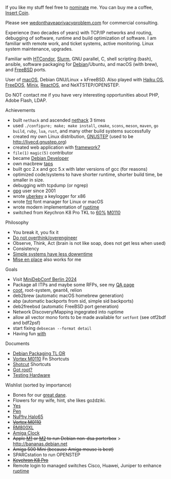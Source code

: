If you like my stuff feel free to [nominate](https://stars.github.com/nominate) me. You can buy me a coffee, [Insert Coin](https://www.buymeacoffee.com/alexmy).

Please see [wedonthaveaprivacyproblem.com](https://github.com/wedonthaveaprivacyproblem/) for commercial consulting.

Experience (two decades of years) with TCP/IP networks and routing, debugging of software, runtime and build optimization of software. I am familiar with remote work, and ticket systems, active monitoring. Linux system maintenance, upgrades.

Familiar with [HTCondor](https://htcondor.org), [Slurm](https://slurm.schedmd.com), GNU parallel, C, shell scripting (bash), ansible, software packaging for [Debian](https://debian.org)/Ubuntu, and macOS (with brew), and [FreeBSD](https://freebsd.org) ports.

User of [macOS](https://next.com), Debian GNU/Linux + kFreeBSD. Also played with [Haiku OS](https://www.haiku-os.org), [FreeDOS](https://www.freedos.org), [Minix](https://www.minix3.org), [ReactOS](https://reactos.org), and NeXTSTEP/OPENSTEP.

Do NOT contact me if you have very interesting opportunities about PHP, Adobe Flash, LDAP.

Achievements
- built `nethack` and ascended [nethack](https://github.com/alexmyczko/nethack) 3 times
- used `./configure; make; make install`, `cmake`, `scons`, `meson`, `maven`, `go build`, `ruby`, `lua`, `rust`, and many other build systems successfully
- created my own Linux distribution, [GNUSTEP](https://aiei.ch/gnustep) (used to be http://livecd.gnustep.org)
- created web application with [framework7](https://framework7.io)
- `file(1)` `magic(5)` contributor
- became [Debian Developer](https://qa.debian.org/developer.php?login=tar@debian.org)
- own macbrew [taps](https://github.com/alexmyczko/homebrew-mac)
- built gcc 2.x and gcc 5.x with later versions of gcc (for reasons)
- optimized code/systems to have shorter runtime, shorter build time, be smaller in size.
- debugging with tcpdump (or ngrep)
- [gpg](https://db.debian.org/fetchkey.cgi?fingerprint=B60A1BF363DC1319FF0A8E89116852BCDF7515C0) user since 2001
- wrote [uberkey](https://github.com/alexmyczko/uberkey) a keylogger for x86
- wrote [fnt](https://github.com/alexmyczko/fnt) font manager for Linux or macOS
- wrote modern implementation of [ruptime](https://github.com/alexmyczko/ruptime)
- switched from Keychron K8 Pro TKL to [60%](https://www.reddit.com/r/MechanicalKeyboards/comments/1b2i0k1/m0110_with_tank/) [M0110](https://github.com/alexmyczko/autoexec.bat/blob/master/Documents/m0110.md)

Philosophy
- You break it, you fix it
- [Do not overthink/overengineer](https://github.com/kelseyhightower/nocode)
- Observe, Think, Act (brain is not like soap, does not get less when used)
- Consistency
- [Simple systems have less dowwntime](https://www.gkogan.co/blog/simple-systems/)
- [Mise en place](https://en.wikipedia.org/wiki/Mise_en_place) also works for me

Goals
- Visit [MiniDebConf Berlin 2024](https://wiki.debian.org/DebianEvents/de/2024/MiniDebconfBerlin)
- Package all ITPs and maybe some RFPs, see my [QA page](https://qa.debian.org/developer.php?login=gurkan%40phys.ethz.ch)
- [coot](https://ftp-master.debian.org/new/coot_1.1.07.705.gb7e2c16a2+dfsg-1.html), root-system, geant4, relion
- deb2brew (automatic macOS homebrew generation)
- abp (automatic backports from sid, simple sid backports)
- deb2freebsd (automatic FreeBSD port generation)
- Network Discovery/Mapping ingegrated into ruptime
- allow all vector mono fonts to be made available for `setfont` (see otf2bdf and bdf2psf)
- start fixing `debsecan --format detail`
- Having fun [with](https://www.zazzle.ch/mbr/238224177574007497/likes?rf=238224177574007497)

Documents
- [Debian Packaging TL;DR](https://github.com/alexmyczko/autoexec.bat/blob/master/Documents/debian-packaging.md)
- [Vortex M0110](https://github.com/alexmyczko/autoexec.bat/blob/master/Documents/m0110.md) Fn Shortcuts
- [Shotcut](https://github.com/alexmyczko/autoexec.bat/blob/master/Documents/shotcut.md) Shortcuts
- [Got root?](https://github.com/alexmyczko/autoexec.bat/blob/master/Documents/got-root.md)
- [Testing Hardware](https://github.com/alexmyczko/autoexec.bat/blob/master/Documents/hardware.md)

Wishlist (sorted by importance)
- Bones for our [great dane](https://www.flickr.com/photos/aiei/34397165464/).
- Flowers for my wife, hint, she likes goździki.
- [Yes](https://mykeyboard.eu/catalogue/modern-m0110-keyboard-kit_639/)
- [Pen](https://www.galaxus.ch/en/s12/product/caran-dache-849-popline-orange-pens-5608696)
- [NuPhy Halo65](https://nuphy.com/apps/wishlist/65ec733a16c406dafe64dc6d)
- ~~[Vortex M0110](https://vortexgear.store/products/m0110-qmk-via-vial-version?variant=43156282998947)~~
- [RM800XL](https://revive-machines.com/index-en.html)
- [Amiga Clock](https://retrofied.uk/products/amiga-workbench-small-desktop-wall-clock)
- ~~Apple [M1](https://www.apple.com/ch-de-edu/shop/buy-mac/mac-mini/apple-m2-chip-mit-8-core-cpu-und-10-core-gpu-256gb) or [M2](https://www.apple.com/ch-de-edu/shop/buy-mac/mac-studio/12-core-cpu-30-core-gpu-16-core-neural-engine-32-gb-arbeitsspeicher-512gb) to run Debian non-dsa porterbox~~ > http://bananas.debian.net
- ~~Amiga 500 Mini (because Amiga mouse is best)~~
- SPARCstation to run OPENSTEP
- ~~[Keychron K8 Pro](https://www.digitec.ch/de/s1/product/keychron-k8-pro-us-kabelgebunden-kabellos-tastatur-22670050?ip=keychron+k8+pro)~~
- Remote login to managed switches Cisco, Huawei, Juniper to enhance [ruptime](https://github.com/alexmyczko/ruptime)

<!--
![Metrics](https://metrics.lecoq.io/alexmyczko?template=classic&repositories.forks=true&base.metadata=0&lines=1&achievements=1&achievements.threshold=C&achievements.secrets=true&achievements.display=compact&achievements.limit=0&config.timezone=Europe%2FZurich)

Something went wrong bananas!
![Alex's github stats](https://github-readme-stats.vercel.app/api?username=alexmyczko&show_icons=true&theme=graywhite)

[![Top Langs](https://github-readme-stats.vercel.app/api/top-langs/?username=alexmyczko&layout=compact)](https://github.com/anuraghazra/github-readme-stats)
-->
